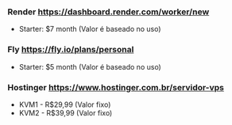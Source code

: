 ### Render https://dashboard.render.com/worker/new
- Starter: $7 month (Valor é baseado no uso)

### Fly https://fly.io/plans/personal
- Starter: $5 month (Valor é baseado no uso)

### Hostinger https://www.hostinger.com.br/servidor-vps
- KVM1 - R$29,99 (Valor fixo)
- KVM2 - R$39,99 (Valor fixo)